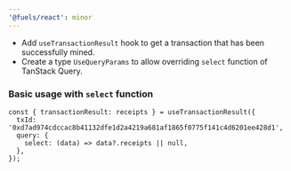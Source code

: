 ```yaml
---
'@fuels/react': minor
---
```


- Add `useTransactionResult` hook to get a transaction that has been successfully mined.
- Create a type `UseQueryParams` to allow overriding `select` function of TanStack Query.

### Basic usage with `select` function

```tsx
const { transactionResult: receipts } = useTransactionResult({
  txId: '0xd7ad974cdccac8b41132dfe1d2a4219a681af1865f0775f141c4d6201ee428d1',
  query: {
    select: (data) => data?.receipts || null,
  },
});
```
